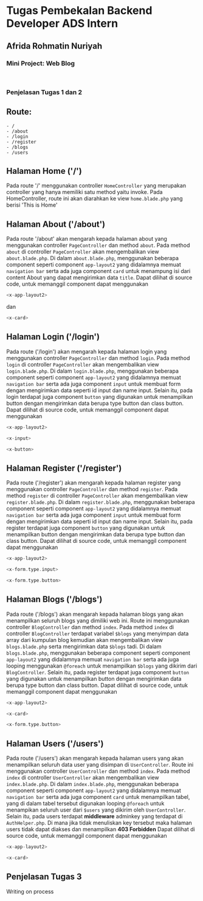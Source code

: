 # Tugas Pembekalan Backend Developer ADS Intern
## Afrida Rohmatin Nuriyah

### Mini Project: Web Blog  
<br/>

### Penjelasan Tugas 1 dan 2
## Route:
```
- /
- /about
- /login
- /register
- /blogs
- /users
```

## Halaman Home ('/')  
Pada route '/' menggunakan controller `HomeController` yang merupakan controller yang hanya memiliki satu method yaitu invoke. Pada HomeController, route ini akan diarahkan ke view `home.blade.php` yang berisi 'This is Home'

## Halaman About ('/about')  
Pada route '/about' akan mengarah kepada halaman about yang menggunakan controller `PageController` dan method `about`. Pada method `about` di controller `PageController` akan mengembalikan view `about.blade.php`. Di dalam `about.blade.php`, menggunakan beberapa component seperti component `app-layout2` yang didalamnya memuat `navigation bar` serta ada juga component `card` untuk menampung isi dari content About yang dapat mengirimkan data `title`. Dapat dilihat di source code, untuk memanggil component dapat menggunakan  
```php
<x-app-layout2>
```
dan
```php  
<x-card>
```  

## Halaman Login ('/login')  
Pada route ('/login') akan mengarah kepada halaman login yang menggunakan controller `PageController` dan method `login`. Pada method `login` di controller `PageController` akan mengembalikan view `login.blade.php`. Di dalam `login.blade.php`, menggunakan beberapa component seperti component `app-layout2` yang didalamnya memuat `navigation bar` serta ada juga component `input` untuk membuat form dengan mengirimkan data seperti id input dan name input. Selain itu, pada login terdapat juga component `button` yang digunakan untuk menampilkan button dengan mengirimkan data berupa type button dan class button. Dapat dilihat di source code, untuk memanggil component dapat menggunakan  
```php
<x-app-layout2>
```
```php  
<x-input>
```  
```php  
<x-button>
```  

## Halaman Register ('/register')  
Pada route ('/register') akan mengarah kepada halaman register yang menggunakan controller `PageController` dan method `register`. Pada method `register` di controller `PageController` akan mengembalikan view `register.blade.php`. Di dalam `register.blade.php`, menggunakan beberapa component seperti component `app-layout2` yang didalamnya memuat `navigation bar` serta ada juga component `input` untuk membuat form dengan mengirimkan data seperti id input dan name input. Selain itu, pada register terdapat juga component `button` yang digunakan untuk menampilkan button dengan mengirimkan data berupa type button dan class button. Dapat dilihat di source code, untuk memanggil component dapat menggunakan  
```php
<x-app-layout2>
```
```php  
<x-form.type.input>
```  
```php  
<x-form.type.button>
```  

## Halaman Blogs ('/blogs')  
Pada route ('/blogs') akan mengarah kepada halaman blogs yang akan menampilkan seluruh blogs yang dimiliki web ini. Route ini menggunakan controller `BlogController` dan method `index`. Pada method `index` di controller `BlogController` terdapat variabel `$blogs` yang menyimpan data array dari kumpulan blog kemudian akan mengembalikan view `blogs.blade.php` serta mengirimkan data `$blogs` tadi. Di dalam `blogs.blade.php`, menggunakan beberapa component seperti component `app-layout2` yang didalamnya memuat `navigation bar` serta ada juga looping menggunakan `@foreach` untuk menampilkan `$blogs` yang dikirim dari `BlogController`. Selain itu, pada register terdapat juga component `button` yang digunakan untuk menampilkan button dengan mengirimkan data berupa type button dan class button. Dapat dilihat di source code, untuk memanggil component dapat menggunakan  
```php
<x-app-layout2>
```
```php  
<x-card>
```  
```php  
<x-form.type.button>
```  

## Halaman Users ('/users')
Pada route ('/users') akan mengarah kepada halaman users yang akan menampilkan seluruh data user yang disimpan di `UserController`. Route ini menggunakan controller `UserController` dan method `index`. Pada method `index` di controller `UserController` akan mengembalikan view `index.blade.php`. Di dalam `index.blade.php`, menggunakan beberapa component seperti component `app-layout2` yang didalamnya memuat `navigation bar` serta ada juga component `card` untuk menampilkan tabel, yang di dalam tabel tersebut digunakan looping `@foreach` untuk menampikan seluruh user dari `$users` yang dikirim oleh `UserController`. Selain itu, pada users terdapat **middleware** adminkey yang terdapat di `AuthHelper.php`. Di mana jika tidak menuliskan key tersebut maka halaman users tidak dapat diakses dan menampilkan **403 Forbidden** Dapat dilihat di source code, untuk memanggil component dapat menggunakan  
```php
<x-app-layout2>
```
```php  
<x-card>
```  

## Penjelasan Tugas 3  
Writing on process
